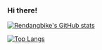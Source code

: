 ### Hi there!


[![Rendangbike's GitHub stats](https://github-readme-stats.vercel.app/api?username=rendangbike)](https://github.com/anuraghazra/github-readme-stats)

[![Top Langs](https://github-readme-stats.vercel.app/api/top-langs/?username=rendangbike&layout=compact)](https://github.com/anuraghazra/github-readme-stats)
